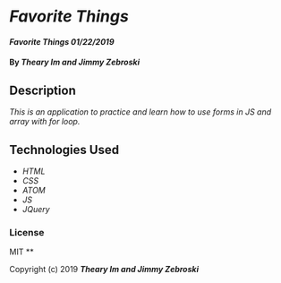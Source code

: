 # _Favorite Things_

#### _Favorite Things 01/22/2019_

#### By _**Theary Im and Jimmy Zebroski**_

## Description

_This is an application to practice and learn how to use forms in JS and array with for loop._


## Technologies Used

* _HTML_
* _CSS_
* _ATOM_
* _JS_
* _JQuery_

### License
MIT
**

Copyright (c) 2019 **_Theary Im and Jimmy Zebroski_**

